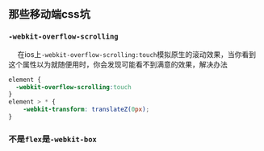 ## 那些移动端css坑

### `-webkit-overflow-scrolling`  
&emsp; 在ios上`-webkit-overflow-scrolling:touch`模拟原生的滚动效果，当你看到这个属性以为就随便用时，你会发现可能看不到满意的效果，解决办法
```css
element {
  -webkit-overflow-scrolling:touch
}
element > * {
    -webkit-transform: translateZ(0px);
}
```  
### 不是`flex`是`-webkit-box`


   